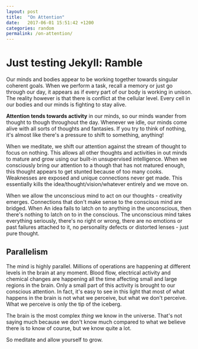 ```yaml
---
layout: post
title:  "On Attention"
date:   2017-06-01 15:51:42 +1200
categories: random
permalink: /on-attention/
---
```

# Just testing Jekyll: Ramble

Our minds and bodies appear to be working together towards singular coherent goals. When we perform a task, recall a memory or just go through our day, it appears as if every part of our body is working in unison. The reality however is that there is conflict at the cellular level. Every cell in our bodies and our minds is fighting to stay alive.

**Attention tends towards activity** in our minds, so our minds wander from thought to though throughout the day. Whenever we idle, our minds come alive with all sorts of thoughts and fantasies. If you try to think of nothing, it's almost like there's a pressure to shift to something, anything! 

When we meditate, we shift our attention against the stream of thought to focus on nothing. This allows all other thoughts and activities in out minds to mature and grow using our built-in unsupervised intelligence. When we consciously bring our attention to a though that has not matured enough, this thought appears to get stunted because of too many cooks. Weaknesses are exposed and unique connections never get made. This essentially kills the idea/thought/vision/whatever entirely and we move on.

When we allow the unconscious mind to act on our thoughts - creativity emerges. Connections that don't make sense to the conscious mind are bridged. When An idea fails to latch on to anything in the unconscious, then there's nothing to latch on to in the conscious.  The unconscious mind takes everything seriously, there's no right or wrong, there are no emotions or past failures attached to it, no personality defects or distorted lenses - just pure thought.

## Parallelism

The mind is highly parallel. Millions of operations are happening at different levels in the brain at any moment. Blood flow, electrical activity and chemical changes are happening all the time affecting small and large regions in the brain. Only a small part of this activity is brought to our conscious attention. In fact, it's easy to see in this light that most of what happens in the brain is not what we perceive, but what we don't perceive. What we perceive is only the tip of the iceberg. 

The brain is the most complex *thing* we know in the universe. That's not saying much because we don't know much compared to what we believe there is to know of course, but we know quite a lot.

So meditate and allow yourself to grow.